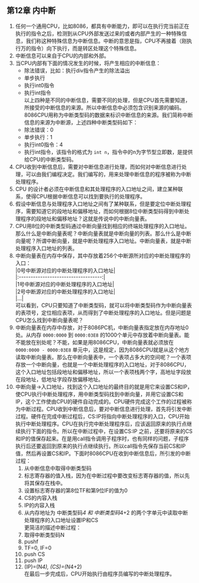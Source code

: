 ## 第12章 内中断      
1.  任何一个通用CPU，比如8086，都具有中断能力，即可以在执行完当前正在执行的指令之后，检测到从CPU外部发送过来的或者内部产生的一种特殊信息，我们称这种特殊信息为中断信息。中断的意思是指，CPU不再接着（刚执行万的指令）向下执行，而是转区处理这个特殊信息。      
2.  中断信息可以来自于CPU的内部和外部。     
3.  当CPU内部有下面的情况发生的时候，将产生相应的中断信息：   
    + 除法错误，比如：执行div指令产生的除法溢出     
    + 单步执行      
    + 执行int0指令      
    + 执行int指令       
    以上四种是不同的中断信息，需要不同的处理，但是CPU首先需要知道，所接受的中断信息的来源。所以中断信息中必须包含识别来源的编码。8086CPU用称为中断类型码的数据来标识中断信息的来源。我们简称中断信息的来源为中断源，上述四种中断类型码如下：      
    + 除法错误：0     
    + 单步执行：1       
    + 执行int0指令：4     
    + 执行int指令，该指令的格式为 `int n`，指令中的n为字节型立即数，是提供给CPU的中断类型码。     
4.  CPU收到中断信息后，需要对中断信息进行处理，而如何对中断信息进行处理，可以由我们编程决定。我们编写的，用来处理中断信息的程序被称为中断处理程序。      
5.  CPU 的设计者必须在中断信息和其处理程序的入口地址之间，建立某种联系，使得CPU根据中断信息可以找到要执行的处理程序。     
6.  假设中断信息与处理程序入口地址之间有了某种联系，但是要定位中断处理程序，需要知道它的段地址和偏移地址，而如何根据8位中断类型码得到中断处理程序的段地址和偏移地址？这就是传说中的中断向量表。        
7.  CPU用8位的中断类型码通过中断向量找到相应的终端处理程序的入口地址。那么什么是中断向量表呢？中断向量表就是中断向量的列表。那么什么是中断向量呢？所谓中断向量，就是中断处理程序入口地址。中断向量表，就是中断处理程序入口地址的列表。     
8.  中断向量表在内存中保存，其中存放着256个中断源所对应的中断处理程序的入口：       
    |0号中断源对应的中断处理程序的入口地址|     
    |:-----------------------------------:|       
    |1号中断源对应的中断处理程序的入口地址|     
    |2号中断源对应的中断处理程序的入口地址|     
    |…|         
    可以看到，CPU只要知道了中断类型码，就可以将中断类型码作为中断向量表的表项号，定位相应表项，从而得到了中断处理程序的入口地址。但是问题是CPU怎么找到中断向量表呢？      
9.  中断向量表在内存中存放，对于8086PC机，中断向量表指定放在内存地址0处。从内存 `0000:0000` 到 `0000:03E8` 的1000个单元中存放着中断向量表。能不能放在别处呢？不能，如果是用8086CPU，中断向量表就必须放在 `0000:0000 - 0000:03E8` 单元中，这是规定，因为8086CPU就是从这个地方读取中断向量表。那么在中断向量表中，一个表项占多大的空间呢？一个表项存放一个中断向量，也就是一个中断处理程序的入口地址，对于8086CPU，这个入口地址包括段地址和偏移地址，所以一个表项栈两个字，高地址字段放在段地址，低地址字段存放偏移地址。    
10.  中断向量->入口地址，找到这个入口地址的最终目的就是用它来设置CS和IP，使CPU执行中断处理程序，用中断类型码找到中断向量，并用它设置CS和IP，这个工作使由CPU的硬件自动完成的。CPU硬件完成这个工作的过程被称为中断过程。CPU收到中断信息后，要对中断信息进行处理，首先将引发中断过程。硬件在完成中断过程后，CS:IP将指向中断处理程序的入口，CPU开始执行中断处理程序。CPU在执行完中断处理程序后，应该返回原来的执行点继续执行下面的指令。所以在中断过程中，在设置CS:IP 之前，还要将原来的CS和IP的值保存起来。在是用call指令调用子程序时，也有同样的问题，子程序执行后还要返回到原来的执行点继续执行。所以call指令先保存当前CS和IP值，然后再设置CS和IP。下面时8086CPU在收到中断信息后，所引发的中断过程：     
     1.  从中断信息中取得中断类型码   
     2.  标志寄存器的值入栈，因为在中断过程中要改变标志寄存器的值，所以先将其保存在栈中。   
     3.  设置标志寄存器的第8位TF和第9位IF的值为0      
     4.  CS的内容入栈     
     5.  IP的内容入栈     
     6.  从内存地址为 中断类型码*4 和 中断类型码*4+2 的两个字单元中读取中断处理程序的入口地址设置IP和CS       
     更简洁的描述中断过程：       
     1.  取得中断类型码N      
     2.  pushf      
     3.  TF=0, IF=0     
     4.  push CS        
     5.  push IP        
     6.  (IP)=(N*4), (CS)=(N*4+2)       
     在最后一步完成后，CPU开始执行由程序员编写的中断处理程序。     
